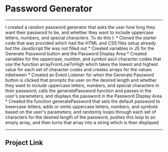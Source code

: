 # Password Generator
---
I created a random password generator that asks the user how long they want their password to be, and whether they want to include uppercase letters, numbers, and special characters. To do this I:
	* Cloned the starter code that was provided which had the HTML and CSS files setup already but the JavaScript file was not filled out
	* Created variables in JS for the Generate Password button and the Password Display Area
	* Created variables for the uppercase, number, and symbol ascii character codes that use the function arrayFromLowToHigh which takes the 	lowest and highest value for each set of character codes and creates arrays for the values inbetween
	* Created an Event Listener for when the Generate Password button is clicked that prompts the user on the desired length and whether they want 	to include uppercase letters, numbers, and special characters in their password; calls the generatePassword function and passes in the user's 	parameters; and displays the password in the Password Display Area 
	* Created the function generatePassword that sets the default password to lowercase letters; adds or omits uppercase letters, numbers, and 	symbols based on the user's parameters; and randomly loops through each set of characters for the desired length of the password, pushes this 	loop to an empty array, and then turns that array into a string which is then displayed

---
## Project Link
